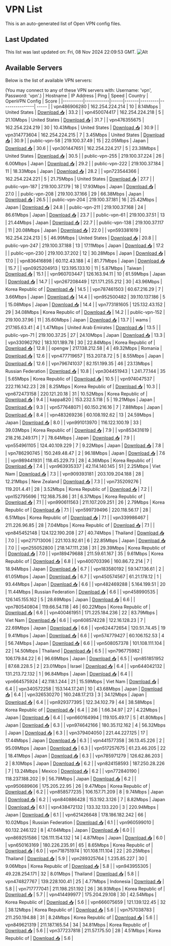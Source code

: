 # VPN List

This is an auto-generated list of Open VPN config files.

## Last Updated

This list was last updated on: Fri, 08 Nov 2024 22:09:53 GMT.
![Alt](https://repobeats.axiom.co/api/embed/186b98318ef1479477931607c1ad7d823f12451f.svg "Repobeats analytics image")

## Available Servers

Below is the list of available VPN servers:

(You may connect to any of these VPN servers with: Username: 'vpn', Password: 'vpn'.)
| Hostname | IP Address | Ping | Speed | Country | OpenVPN Config | Score |
|----------|------------|------|-------|---------|----------------| ----- |
| vpn486906280 | 162.254.224.214 | 10 | 8.14Mbps | United States | [Download 📥](./configs/server_0_US.ovpn) | 33.2 |
| vpn450074417 | 162.254.224.218 | 5 | 21.10Mbps | United States | [Download 📥](./configs/server_1_US.ovpn) | 31.7 |
| vpn476355675 | 162.254.224.219 | 30 | 10.43Mbps | United States | [Download 📥](./configs/server_2_US.ovpn) | 30.9 |
| vpn314773604 | 162.254.224.215 | 7 | 3.45Mbps | United States | [Download 📥](./configs/server_3_US.ovpn) | 30.9 |
| public-vpn-58 | 219.100.37.49 | 15 | 22.05Mbps | Japan | [Download 📥](./configs/server_4_JP.ovpn) | 30.6 |
| vpn301447651 | 162.254.224.217 | 5 | 23.38Mbps | United States | [Download 📥](./configs/server_5_US.ovpn) | 30.5 |
| public-vpn-255 | 219.100.37.224 | 26 | 6.00Mbps | Japan | [Download 📥](./configs/server_6_JP.ovpn) | 29.2 |
| public-vpn-222 | 219.100.37.184 | 11 | 18.33Mbps | Japan | [Download 📥](./configs/server_7_JP.ovpn) | 28.2 |
| vpn723544366 | 162.254.224.221 | 5 | 21.75Mbps | United States | [Download 📥](./configs/server_8_US.ovpn) | 27.7 |
| public-vpn-187 | 219.100.37.179 | 18 | 17.93Mbps | Japan | [Download 📥](./configs/server_9_JP.ovpn) | 27.0 |
| public-vpn-208 | 219.100.37.166 | 29 | 66.38Mbps | Japan | [Download 📥](./configs/server_10_JP.ovpn) | 26.5 |
| public-vpn-204 | 219.100.37.181 | 16 | 25.42Mbps | Japan | [Download 📥](./configs/server_11_JP.ovpn) | 24.8 |
| public-vpn-211 | 219.100.37.168 | 24 | 86.61Mbps | Japan | [Download 📥](./configs/server_12_JP.ovpn) | 23.7 |
| public-vpn-61 | 219.100.37.51 | 13 | 21.44Mbps | Japan | [Download 📥](./configs/server_13_JP.ovpn) | 22.7 |
| public-vpn-138 | 219.100.37.117 | 11 | 20.08Mbps | Japan | [Download 📥](./configs/server_14_JP.ovpn) | 22.0 |
| vpn593381619 | 162.254.224.213 | 5 | 46.99Mbps | United States | [Download 📥](./configs/server_15_US.ovpn) | 20.8 |
| public-vpn-247 | 219.100.37.188 | 13 | 17.11Mbps | Japan | [Download 📥](./configs/server_16_JP.ovpn) | 17.2 |
| public-vpn-230 | 219.100.37.202 | 12 | 30.28Mbps | Japan | [Download 📥](./configs/server_17_JP.ovpn) | 17.0 |
| vpn836416898 | 60.112.43.188 | 4 | 81.77Mbps | Japan | [Download 📥](./configs/server_18_JP.ovpn) | 15.7 |
| vpn0925204913 | 123.195.133.10 | 11 | 5.87Mbps | Taiwan | [Download 📥](./configs/server_19_TW.ovpn) | 15.1 |
| vpn960703447 | 126.163.94.11 | 10 | 61.59Mbps | Japan | [Download 📥](./configs/server_20_JP.ovpn) | 14.7 |
| vpn267208449 | 121.171.255.212 | 30 | 43.96Mbps | Korea Republic of | [Download 📥](./configs/server_21_KR.ovpn) | 14.5 |
| vpn787461503 | 60.67.216.29 | 7 | 3.66Mbps | Japan | [Download 📥](./configs/server_22_JP.ovpn) | 14.4 |
| vpn952500482 | 39.110.137.186 | 5 | 15.08Mbps | Japan | [Download 📥](./configs/server_23_JP.ovpn) | 14.4 |
| vpn773181605 | 125.132.43.152 | 29 | 34.08Mbps | Korea Republic of | [Download 📥](./configs/server_24_KR.ovpn) | 14.2 |
| public-vpn-152 | 219.100.37.96 | 11 | 35.60Mbps | Japan | [Download 📥](./configs/server_25_JP.ovpn) | 13.7 |
| wams | 217.165.63.41 | 4 | 1.47Mbps | United Arab Emirates | [Download 📥](./configs/server_26_AE.ovpn) | 13.5 |
| public-vpn-71 | 219.100.37.25 | 27 | 24.10Mbps | Japan | [Download 📥](./configs/server_27_JP.ovpn) | 13.3 |
| vpn330962792 | 183.101.189.78 | 30 | 22.84Mbps | Korea Republic of | [Download 📥](./configs/server_28_KR.ovpn) | 12.8 |
| opengw | 217.138.212.58 | 4 | 49.32Mbps | Romania | [Download 📥](./configs/server_29_RO.ovpn) | 12.6 |
| vpn477719657 | 153.207.8.72 | 5 | 8.55Mbps | Japan | [Download 📥](./configs/server_30_JP.ovpn) | 12.6 |
| vpn796741037 | 82.151.199.35 | 46 | 23.13Mbps | Russian Federation | [Download 📥](./configs/server_31_RU.ovpn) | 10.8 |
| vpn304451943 | 1.241.77.144 | 35 | 5.65Mbps | Korea Republic of | [Download 📥](./configs/server_32_KR.ovpn) | 10.5 |
| vpn974047537 | 222.116.142.23 | 28 | 8.25Mbps | Korea Republic of | [Download 📥](./configs/server_33_KR.ovpn) | 10.3 |
| vpn672473158 | 220.121.20.18 | 31 | 10.52Mbps | Korea Republic of | [Download 📥](./configs/server_34_KR.ovpn) | 9.4 |
| kappa820 | 153.232.5.118 | 5 | 19.21Mbps | Japan | [Download 📥](./configs/server_35_JP.ovpn) | 9.3 |
| vpn577648071 | 60.150.216.16 | 7 | 7.88Mbps | Japan | [Download 📥](./configs/server_36_JP.ovpn) | 8.4 |
| vpn483269236 | 60.108.192.62 | 13 | 24.59Mbps | Japan | [Download 📥](./configs/server_37_JP.ovpn) | 8.0 |
| vpn991013970 | 116.122.100.19 | 33 | 39.03Mbps | Korea Republic of | [Download 📥](./configs/server_38_KR.ovpn) | 7.9 |
| vpn853431619 | 218.216.249.171 | 7 | 78.64Mbps | Japan | [Download 📥](./configs/server_39_JP.ovpn) | 7.9 |
| vpn554961105 | 124.40.109.229 | 7 | 9.22Mbps | Japan | [Download 📥](./configs/server_40_JP.ovpn) | 7.8 |
| vpn786290745 | 150.249.48.47 | 2 | 96.18Mbps | Japan | [Download 📥](./configs/server_41_JP.ovpn) | 7.6 |
| vpn989441931 | 118.45.229.73 | 28 | 4.36Mbps | Korea Republic of | [Download 📥](./configs/server_42_KR.ovpn) | 7.4 |
| vpn963935337 | 42.114.140.145 | 51 | 2.25Mbps | Viet Nam | [Download 📥](./configs/server_43_VN.ovpn) | 7.3 |
| vpn909393181 | 203.109.204.188 | 28 | 12.21Mbps | New Zealand | [Download 📥](./configs/server_44_NZ.ovpn) | 7.3 |
| vpn735209276 | 119.201.4.41 | 28 | 3.52Mbps | Korea Republic of | [Download 📥](./configs/server_45_KR.ovpn) | 7.2 |
| vpn152795696 | 112.168.75.86 | 31 | 6.37Mbps | Korea Republic of | [Download 📥](./configs/server_46_KR.ovpn) | 7.1 |
| vpn990611563 | 211.107.209.251 | 26 | 2.79Mbps | Korea Republic of | [Download 📥](./configs/server_47_KR.ovpn) | 7.1 |
| vpn599739496 | 220.118.56.17 | 28 | 6.51Mbps | Korea Republic of | [Download 📥](./configs/server_48_KR.ovpn) | 7.1 |
| vpn339986467 | 211.226.96.85 | 28 | 7.04Mbps | Korea Republic of | [Download 📥](./configs/server_49_KR.ovpn) | 7.1 |
| vpn845452148 | 124.122.190.208 | 27 | 40.74Mbps | Thailand | [Download 📥](./configs/server_50_TH.ovpn) | 7.0 |
| vpn271713006 | 221.103.92.61 | 6 | 22.85Mbps | Japan | [Download 📥](./configs/server_51_JP.ovpn) | 7.0 |
| vpn255052800 | 218.147.111.238 | 31 | 29.39Mbps | Korea Republic of | [Download 📥](./configs/server_52_KR.ovpn) | 7.0 |
| vpn189479688 | 211.59.61.167 | 35 | 9.61Mbps | Korea Republic of | [Download 📥](./configs/server_53_KR.ovpn) | 6.8 |
| vpn400703396 | 160.86.72.214 | 7 | 18.94Mbps | Japan | [Download 📥](./configs/server_54_JP.ovpn) | 6.7 |
| vpn183580192 | 59.147.136.61 | 2 | 61.05Mbps | Japan | [Download 📥](./configs/server_55_JP.ovpn) | 6.7 |
| vpn450574567 | 61.21.178.12 | 1 | 93.44Mbps | Japan | [Download 📥](./configs/server_56_JP.ovpn) | 6.6 |
| vpn482469288 | 5.164.199.51 | 20 | 11.44Mbps | Russian Federation | [Download 📥](./configs/server_57_RU.ovpn) | 6.6 |
| vpn458990535 | 126.145.155.162 | 5 | 28.69Mbps | Japan | [Download 📥](./configs/server_58_JP.ovpn) | 6.6 |
| vpn780540804 | 119.66.54.118 | 46 | 60.22Mbps | Korea Republic of | [Download 📥](./configs/server_59_KR.ovpn) | 6.6 |
| vpn400461951 | 171.225.184.236 | 22 | 83.79Mbps | Viet Nam | [Download 📥](./configs/server_60_VN.ovpn) | 6.6 |
| vpn608574228 | 122.16.128.23 | 7 | 22.69Mbps | Japan | [Download 📥](./configs/server_61_JP.ovpn) | 6.6 |
| vpn624472654 | 120.51.74.45 | 19 | 9.41Mbps | Japan | [Download 📥](./configs/server_62_JP.ovpn) | 6.6 |
| vpn574779427 | 60.106.152.53 | 4 | 56.74Mbps | Japan | [Download 📥](./configs/server_63_JP.ovpn) | 6.6 |
| vpn508057378 | 101.108.111.104 | 22 | 14.50Mbps | Thailand | [Download 📥](./configs/server_64_TH.ovpn) | 6.5 |
| vpn796775982 | 106.179.84.22 | 6 | 96.69Mbps | Japan | [Download 📥](./configs/server_65_JP.ovpn) | 6.5 |
| vpn851851952 | 87.68.228.5 | 2 | 23.01Mbps | Israel | [Download 📥](./configs/server_66_IL.ovpn) | 6.4 |
| vpn644042132 | 131.213.72.132 | 1 | 96.84Mbps | Japan | [Download 📥](./configs/server_67_JP.ovpn) | 6.4 |
| vpn664575924 | 42.118.1.244 | 21 | 15.59Mbps | Viet Nam | [Download 📥](./configs/server_68_VN.ovpn) | 6.4 |
| vpn340572258 | 153.144.17.241 | 10 | 43.68Mbps | Japan | [Download 📥](./configs/server_69_JP.ovpn) | 6.4 |
| vpn326530270 | 160.248.17.213 | 3 | 34.12Mbps | Japan | [Download 📥](./configs/server_70_JP.ovpn) | 6.4 |
| vpn929377395 | 122.34.102.79 | 44 | 38.58Mbps | Korea Republic of | [Download 📥](./configs/server_71_KR.ovpn) | 6.4 |
| 2i6 | 1.66.34.97 | 27 | 4.22Mbps | Japan | [Download 📥](./configs/server_72_JP.ovpn) | 6.4 |
| vpn660164994 | 119.105.49.17 | 5 | 41.80Mbps | Japan | [Download 📥](./configs/server_73_JP.ovpn) | 6.3 |
| vpn974642166 | 180.35.112.162 | 4 | 56.32Mbps | Japan | [Download 📥](./configs/server_74_JP.ovpn) | 6.3 |
| vpn379404050 | 221.44.227.125 | 17 | 17.44Mbps | Japan | [Download 📥](./configs/server_75_JP.ovpn) | 6.3 |
| vpn441577358 | 36.13.45.226 | 2 | 95.09Mbps | Japan | [Download 📥](./configs/server_76_JP.ovpn) | 6.3 |
| vpn517257675 | 61.23.46.205 | 22 | 18.41Mbps | Japan | [Download 📥](./configs/server_77_JP.ovpn) | 6.3 |
| vpn785971279 | 126.62.86.203 | 2 | 8.10Mbps | Japan | [Download 📥](./configs/server_78_JP.ovpn) | 6.2 |
| vpn824158593 | 187.250.28.226 | 7 | 13.24Mbps | Mexico | [Download 📥](./configs/server_79_MX.ovpn) | 6.2 |
| vpn772840190 | 118.237.188.202 | 9 | 56.79Mbps | Japan | [Download 📥](./configs/server_80_JP.ovpn) | 6.2 |
| vpn950689606 | 175.205.22.95 | 26 | 9.47Mbps | Korea Republic of | [Download 📥](./configs/server_81_KR.ovpn) | 6.2 |
| vpn858577235 | 106.157.71.209 | 8 | 9.74Mbps | Japan | [Download 📥](./configs/server_82_JP.ovpn) | 6.2 |
| vpn840886428 | 153.192.3.126 | 7 | 8.82Mbps | Japan | [Download 📥](./configs/server_83_JP.ovpn) | 6.1 |
| vpn438472132 | 133.32.133.220 | 3 | 220.94Mbps | Japan | [Download 📥](./configs/server_84_JP.ovpn) | 6.1 |
| vpn621426648 | 178.186.182.242 | 66 | 10.02Mbps | Russian Federation | [Download 📥](./configs/server_85_RU.ovpn) | 6.1 |
| vpn960599010 | 60.132.246.122 | 8 | 47.64Mbps | Japan | [Download 📥](./configs/server_86_JP.ovpn) | 6.0 |
| vpn869251586 | 126.111.154.132 | 14 | 4.87Mbps | Japan | [Download 📥](./configs/server_87_JP.ovpn) | 6.0 |
| vpn650163169 | 180.226.235.91 | 65 | 8.65Mbps | Korea Republic of | [Download 📥](./configs/server_88_KR.ovpn) | 6.0 |
| vpn718751974 | 101.108.111.104 | 22 | 20.25Mbps | Thailand | [Download 📥](./configs/server_89_TH.ovpn) | 5.9 |
| vpn289325764 | 1.235.85.227 | 30 | 9.06Mbps | Korea Republic of | [Download 📥](./configs/server_90_KR.ovpn) | 5.8 |
| vpn943955305 | 49.228.254.171 | 32 | 8.01Mbps | Thailand | [Download 📥](./configs/server_91_TH.ovpn) | 5.8 |
| vpn474827767 | 139.228.100.41 | 25 | 4.77Mbps | Indonesia | [Download 📥](./configs/server_92_ID.ovpn) | 5.8 |
| vpn717777041 | 211.198.251.192 | 26 | 36.93Mbps | Korea Republic of | [Download 📥](./configs/server_93_KR.ovpn) | 5.7 |
| vpn414499977 | 175.204.29.108 | 30 | 42.54Mbps | Korea Republic of | [Download 📥](./configs/server_94_KR.ovpn) | 5.6 |
| vpn666075659 | 121.139.122.45 | 32 | 38.12Mbps | Korea Republic of | [Download 📥](./configs/server_95_KR.ovpn) | 5.6 |
| vpn757038783 | 211.250.194.88 | 31 | 8.24Mbps | Korea Republic of | [Download 📥](./configs/server_96_KR.ovpn) | 5.6 |
| vpn849621319 | 211.187.165.54 | 34 | 34.81Mbps | Korea Republic of | [Download 📥](./configs/server_97_KR.ovpn) | 5.6 |
| vpn377237818 | 211.57.175.50 | 28 | 4.51Mbps | Korea Republic of | [Download 📥](./configs/server_98_KR.ovpn) | 5.6 |
